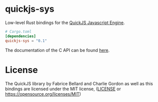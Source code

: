 # quickjs-sys

Low-level Rust bindings for the [QuickJS Javascript Engine](https://bellard.org/quickjs/).

```toml
# Cargo.toml
[dependencies]
quickjs-sys = "0.1"
```

The documentation of the C API can be found
[here](https://bellard.org/quickjs/quickjs.html).

# License

The QuickJS library by Fabrice Bellard and Charlie Gordon as well as
this bindings are licensed under the MIT license, ([LICENSE](LICENSE) or
https://opensource.org/licenses/MIT)
